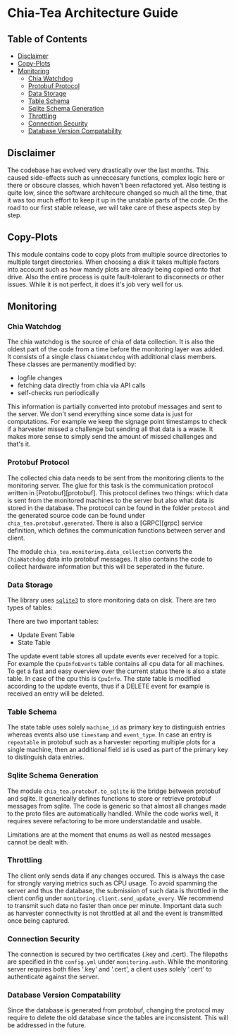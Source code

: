 # Chia-Tea Architecture Guide

## Table of Contents

- [Disclaimer](#disclaimer)
- [Copy-Plots](#copy-plots)
- [Monitoring](#monitoring)
  - [Chia Watchdog](#chia-watchdog)
  - [Protobuf Protocol](#protobuf-protocol)
  - [Data Storage](#data-storage)
  - [Table Schema](#table-schema)
  - [Sqlite Schema Generation](#sqlite-schema-generation)
  - [Throttling](#Throttling)
  - [Connection Security](#connection-security)
  - [Database Version Compatability](#database-version-compatability)

## Disclaimer

The codebase has evolved very drastically over the last months.
This caused side-effects such as unneccesary functions, complex logic here or
there or obscure classes, which haven't been refactored yet.
Also testing is quite low, since the software architecure changed so much all
the time, that it was too much effort to keep it up in the unstable parts of
the code.
On the road to our first stable release, we will take care of these aspects step
by step.

## Copy-Plots

This module contains code to copy plots from multiple source directories to
multiple target directories.
When choosing a disk it takes multiple factors into account such as how mandy
plots are already being copied onto that drive.
Also the entire process is quite fault-tolerant to disconnects or other issues.
While it is not perfect, it does it's job very well for us.

## Monitoring

### Chia Watchdog

The chia watchdog is the source of chia of data collection.
It is also the oldest part of the code from a time before the monitoring layer
was added.
It consists of a single class `ChiaWatchdog` with additional class members.
These classes are permanently modified by:

- logfile changes
- fetching data directly from chia via API calls
- self-checks run periodically

This information is partially converted into protobuf messages and sent to the
server.
We don't send everything since some data is just for computations.
For example we keep the signage point timestamps to check if a harvester missed
a challenge but sending all that data is a waste.
It makes more sense to simply send the amount of missed challenges and that's
it.

### Protobuf Protocol

The collected chia data needs to be sent from the monitoring clients to the
monitoring server.
The glue for this task is the communication protocol written in
[Protobuf][protobuf].
This protocol defines two things: which data is sent from the monitored machines
to the server but also what data is stored in the database.
The protocol can be found in the folder `protocol` and the generated source
code can be found under `chia_tea.protobuf.generated`.
There is also a [GRPC][grpc] service definition, which defines the communication
functions between server and client.

The module `chia_tea.monitoring.data_collection` converts the `ChiaWatchdog`
data into protobuf messages.
It also contains the code to collect hardware information but this will be
seperated in the future.

### Data Storage

The library uses [`sqlite3`](https://docs.python.org/3/library/sqlite3.html) to
store monitoring data on disk.
There are two types of tables:

There are two important tables:

- Update Event Table
- State Table

The update event table stores all update events ever received for a topic.
For example the `CpuInfoEvents` table contains all cpu data for all machines.
To get a fast and easy overview over the current status there is also a state
table.
In case of the cpu this is `CpuInfo`.
The state table is modified according to the update events, thus if a DELETE
event for example is received an entry will be deleted.

### Table Schema

The state table uses solely `machine_id` as primary key to distinguish entries
whereas events also use `timestamp` and `event_type`.
In case an entry is `repeatable` in protobuf such as a harvester reporting
multiple plots for a single machine, then an additional field `id` is used as
part of the primary key to distinguish data entries.

### Sqlite Schema Generation

The module `chia_tea.protobuf.to_sqlite` is the bridge between protobuf and
sqlite.
It generically defines functions to store or retrieve protobuf messages from
sqlite.
The code is generic so that almost all changes made to the proto files are
automatically handled.
While the code works well, it requires severe refactoring to be more
understandable and usable.

Limitations are at the moment that enums as well as nested messages cannot be
dealt with.

### Throttling

The client only sends data if any changes occured.
This is always the case for strongly varying metrics such as CPU usage.
To avoid spamming the server and thus the database, the submission of such data
is throttled in the client config under `monitoring.client.send_update_every`.
We recommend to transmit such data no faster than once per minute.
Important data such as harvester connectivity is not throttled at all and the
event is transmitted once being captured.

### Connection Security

The connection is secured by two certificates (.key and .cert).
The filepaths are specified in the `config.yml` under `monitoring.auth`.
While the monitoring server requires both files '.key' and '.cert', a client
uses solely '.cert' to authenticate against the server.

### Database Version Compatability

Since the database is generated from protobuf, changing the protocol may
require to delete the old database since the tables are inconsistent.
This will be addressed in the future.
